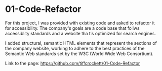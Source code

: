 # 01-Code-Refactor 

For this project, I was provided with existing code and asked to refactor it for accessibility. The company's goals are a code base that follws accessiblity standards and a website tha tis optimized for search engines. 

I added structural, semantic HTML elements that represent the sections of the company website, working to adhere to the best practices of the Semantic Web standards set by the W3C (World Wide Web Consortium).

Link to the page: https://github.com/tiffcrockett/01-Code-Refactor
